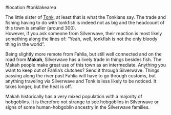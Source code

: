 #location #tonklakearea 

The little sister of [Tonk](obsidian://open?vault=World%20Wiki&file=Pantheon%2FG_Consistency), at least that is what the Tonkians say. The trade and fishing having to do with tonkfish is indeed not as big and the headcount of this town is smaller (around 300).  
However, if you ask someone from Silverwave, their reaction is most likely something along the lines of: “Yeah, well, tonkfish is not the only bloody thing in the world”. 

Being slightly more remote from Fahlia, but still well connected and on the road from **Makah**, Silverwave has a lively trade in things besides fish. The Makah people make great use of this town as an intermediate. Anything you want to keep out of Fahlia’s clutches? Send it through Silverwave. Things passing along the river past Fahlia will have to go through customs, but anything traveling via Silverwave and Tonk is less likely to be noticed. It takes longer, but the heat is off.  
  
Makah historically has a very mixed population with a majority of hobgoblins. It is therefore not strange to see hobgoblins in Silverwave or signs of some human-hobgoblin ancestry in the Silverwave families.